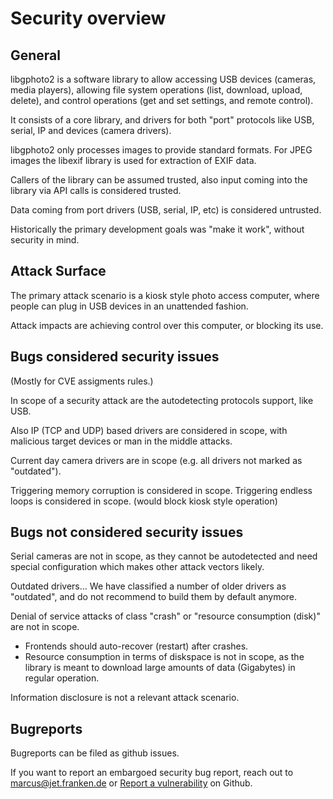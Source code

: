 # Security overview

## General

libgphoto2 is a software library to allow accessing USB devices (cameras,
media players), allowing file system operations (list, download,
upload, delete), and control operations (get and set settings, and
remote control).

It consists of a core library, and drivers for both "port" protocols
like USB, serial, IP and devices (camera drivers).

libgphoto2 only processes images to provide standard formats. For JPEG
images the libexif library is used for extraction of EXIF data.

Callers of the library can be assumed trusted, also input coming into
the library via API calls is considered trusted.

Data coming from port drivers (USB, serial, IP, etc) is considered untrusted.

Historically the primary development goals was "make it work", without
security in mind.

## Attack Surface

The primary attack scenario is a kiosk style photo access computer, where people
can plug in USB devices in an unattended fashion.

Attack impacts are achieving control over this computer, or blocking its use.

## Bugs considered security issues

(Mostly for CVE assigments rules.)

In scope of a security attack are the autodetecting protocols support,
like USB.

Also IP (TCP and UDP) based drivers are considered in scope, with
malicious target devices or man in the middle attacks.

Current day camera drivers are in scope (e.g. all drivers not marked as "outdated").

Triggering memory corruption is considered in scope.
Triggering endless loops is considered in scope. (would block kiosk style operation)

## Bugs not considered security issues

Serial cameras are not in scope, as they cannot be autodetected and need
special configuration which makes other attack vectors likely.

Outdated drivers... We have classified a number of older drivers as
"outdated", and do not recommend to build them by default anymore.

Denial of service attacks of class "crash" or "resource consumption
(disk)" are not in scope.

- Frontends should auto-recover (restart) after crashes.
- Resource consumption in terms of diskspace is not in scope, as the
  library is meant to download large amounts of data (Gigabytes) in
  regular operation.

Information disclosure is not a relevant attack scenario.

## Bugreports

Bugreports can be filed as github issues.

If you want to report an embargoed security bug report, reach out to marcus@jet.franken.de
or [Report a vulnerability](https://github.com/gphoto/libgphoto2/security/advisories/new)
on Github.
